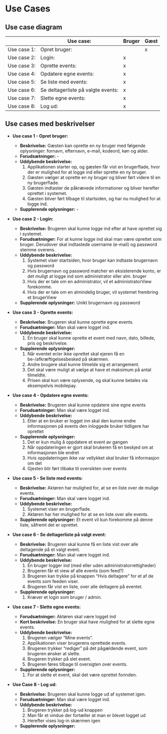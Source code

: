 
# Use Cases

## Use case diagram
|             | Use case:     | Bruger | Gæst | 
|-------------|---------------|--------|------|
| Use case 1: | Opret bruger: |        |   x  |
| Use case 2: | Login: |   x    |     |
| Use case 3: | Oprette events: |   x    |     |
| Use case 4: | Opdatere egne events: |   x    |     |
| Use case 5: | Se liste med events: |   x    |     |
| Use case 6: | Se deltagerliste på valgte events: |   x    |     |
| Use case 7: | Slette egne events: |   x    |     |
| Use case 8: | Log ud: |   x    |     |

## Use cases med beskrivelser

- **Use case 1 - Opret bruger:**
	- **Beskrivelse:** Gæsten kan oprette en ny bruger med følgende oplysninger: fornavn, efternavn, e-mail, kodeord, køn og alder. 
	- **Forudsætninger:** -
	- **Uddybende beskrivelse:**
		1. Applikationen starter op, og gæsten får vist en brugerflade, hvor der er mulighed for at logge ind eller oprette en ny bruger.
		2. Gæsten vælger at oprette en ny bruger og bliver ført videre til en ny brugerflade.
		3. Gæsten indtaster de påkrævede informationer og bliver herefter oprettet i systemet.
		4. Gæsten bliver ført tilbage til startsiden, og har nu mulighed for at logge ind. 
	- **Supplerende oplysninger:** -

- **Use case 2 - Login:**
	- **Beskrivelse:** Brugeren skal kunne logge ind efter at have oprettet sig i systemet.
	- **Forudsætninger:** For at kunne logge ind skal man være oprettet som bruger. Derudover skal indtastede username (e-mail) og password stemme overens.
	- **Uddybende beskrivelse:**
		1. Systemet viser startsiden, hvor bruger kan indtaste brugernavn og password
		2. Hvis brugernavn og password matcher en eksisterende konto, er det muligt at logge ind som administrator eller alm. bruger
		3. Hvis der er tale om en administrator, vil et administratorView forekomme. 
		4. Hvis der er tale om en almindelig bruger, vil systemet frembring et brugerView
	- **Supplerende oplysninger:** Unikt brugernavn og password

- **Use case 3 - Oprette events:**
	- **Beskrivelse:** Brugeren skal kunne oprette egne events.
	- **Forudsætninger:** Man skal være logget ind.
	- **Uddybende beskrivelse:**
		1. En bruger skal kunne oprette et event med navn, dato, billede, pris og beskrivelse.
	- **Supplerende oplysninger:**
		1. Når eventet er/er ikke oprettet skal ejeren få en be-/afkræftigelsesbesked på skærmen.
		2. Andre brugere skal kunne tilmelde sig et arrangement.
		3. Det skal være muligt at vælge at have et maksimum på antal tilmeldte.
		4. Prisen skal kun være oplysende, og skal kunne betales via eksempelvis mobilepay. 

- **Use case 4 - Opdatere egne events:**
	- **Beskrivelse:** Brugeren skal kunne opdatere sine egne events 
	- **Forudsætninger:** Man skal være logget ind.
	- **Uddybende beskrivelse:**
		1. Etter at en bruker er logget inn skal den kunne endre informasjonen på events den inloggede bruker tidligere har oprettet
	- **Supplerende oplysninger:**
		1. Det er kun mulig å oppdatere et event av gangen
		2. Når oppdateringen er gjort skal brukeren få en beskjed om at informasjonen ble endret
		3. Hvis oppdateringen ikke var vellykket skal bruker få informasjon om det
		4. Gjesten blir ført tilbake til oversikten over events

- **Use case 5 - Se liste med events:**
	- **Beskrivelse:** Aktøren har mulighed for, at se en liste over de mulige events.
	- **Forudsætninger:** Man skal være logget ind.
	- **Uddybende beskrivelse:**
		1. Systemet viser en brugerflade.
		2. Aktøren har her mulighed for at se en liste over alle events.
	- **Supplerende oplysninger:**
		Et event vil kun forekomme på denne liste, såfremt det er oprettet. 

- **Use case 6 - Se deltagerliste på valgt event:**
	- **Beskrivelse:** Brugeren skal kunne få en liste vist over alle deltagende på et valgt event. 
	- **Forudsætninger:** Man skal være logget ind.
	- **Uddybende beskrivelse:**
		1. En bruger logger ind (med eller uden administratorrettigheder)
		2. Brugeren får et view af alle events (som feed?)
		3. Brugeren kan trykke på knappen “Hvis deltagere” for et af de events som feeden viser.
		4. Brugeren får vist en liste, over alle deltagere på eventet.	
	- **Supplerende oplysninger:**
		1. Kræver et login som bruger / admin.
	
- **Use case 7 - Slette egne events:**
	- **Forudsætninger:** Aktøren skal være logget ind
	- **Kort beskrivelse:** En bruger skal have mulighed for at slette egne events. 
	- **Uddybende beskrivelse:**
		1. Brugeren vælger “Mine events”.
		2. Applikationen viser brugerens oprettede events. 
		3. Brugeren trykker “rediger” på det pågældende event, som brugeren  ønsker at slette.
		4. Brugeren trykker på slet event.   
		5. Brugeren føres tilbage til oversigten over events. 
	- **Supplerende oplysninger:**
		1. For at slette et event, skal det være oprettet forinden. 

- **Use Case 8 - Log ud:**
	- **Beskrivelse:** Brugeren skal kunne logge ud af systemet igen.
	- **Forudsætninger:** Man skal være logget ind. 
	- **Uddybende beskrivelse:**
		1. Brugeren trykker på log-ud knappen
		2. Man får et vindue der fortæller at man er blevet logget ud
		3. Herefter vises log-in skærmen igen
	- **Supplerende oplysninger:**
